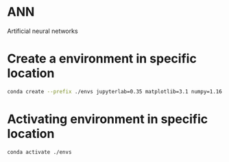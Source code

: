 # ANN
Artificial neural networks

# Create a environment in specific location

```bash
conda create --prefix ./envs jupyterlab=0.35 matplotlib=3.1 numpy=1.16
```

# Activating environment in specific location

```bash
conda activate ./envs
```